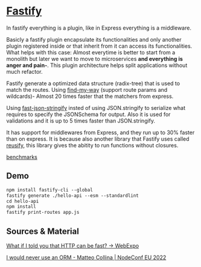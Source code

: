 # [Fastify](https://www.fastify.io/)

In fastify everything is a plugin, like in Express everything is a middleware.

Basicly a fastify plugin encapsulate its functionalities and only another plugin registered inside or that inherit from it can access its functionalities. What helps with this case:  Almost everytime is better to start from a monolith but later we want to move to microservices **and everything is anger and pain-**. This plugin architecture helps split applications without much refactor.

Fastify generate a optimized data structure (radix-tree) that is used to match the routes. Using [find-my-way](https://github.com/delvedor/find-my-way) (support route params and wildcards)- Almost 20 times faster that the matchers from express.

Using [fast-json-stringify](https://github.com/fastify/fast-json-stringify) insted of using JSON.stringify to serialize what requires to specify the JSONSchema for output. Also it is used for validations and it is up to 5 times faster than JSON.stringify.

It has support for middlewares from Express, and they run up to 30% faster than on express. It is because also another library that Fastify uses called [reusify](https://github.com/mcollina/reusify), this library gives the abitity to run functions without closures.

[benchmarks](https://www.fastify.io/benchmarks/)

## Demo

```markdown
npm install fastify-cli --global
fastify generate ./hello-api --esm --standardlint
cd hello-api
npm install
fastify print-routes app.js
```


## Sources & Material

[What if I told you that HTTP can be fast? → WebExpo](https://webexpo.net/prague2017/talk/what-if-i-told-you-that-http-can-be-fast/)

[I would never use an ORM - Matteo Collina | NodeConf EU 2022](https://youtu.be/atABji4xqiI)
